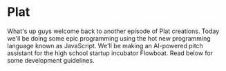 # Plat
What's up guys welcome back to another episode of Plat creations. Today we'll be doing some epic programming using the hot new programming language known as JavaScript. We'll be making an AI-powered pitch assistant for the high school startup incubator Flowboat. Read below for some development guidelines.

